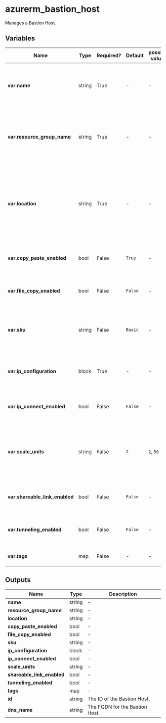 # azurerm_bastion_host

Manages a Bastion Host.

## Variables

| Name | Type | Required? | Default  | possible values | Description |
| ---- | ---- | --------- | -------- | ----------- | ----------- |
| **var.name** | string | True | -  |  -  | Specifies the name of the Bastion Host. Changing this forces a new resource to be created. | 
| **var.resource_group_name** | string | True | -  |  -  | The name of the resource group in which to create the Bastion Host. Changing this forces a new resource to be created. | 
| **var.location** | string | True | -  |  -  | Specifies the supported Azure location where the resource exists. Changing this forces a new resource to be created. Review [Azure Bastion Host FAQ](https://docs.microsoft.com/azure/bastion/bastion-faq) for supported locations. | 
| **var.copy_paste_enabled** | bool | False | `True`  |  -  | Is Copy/Paste feature enabled for the Bastion Host. Defaults to `true`. | 
| **var.file_copy_enabled** | bool | False | `False`  |  -  | Is File Copy feature enabled for the Bastion Host. Defaults to `false`. | 
| **var.sku** | string | False | `Basic`  |  -  | The SKU of the Bastion Host. Accepted values are `Basic` and `Standard`. Defaults to `Basic`. | 
| **var.ip_configuration** | block | True | -  |  -  | A `ip_configuration` block. Changing this forces a new resource to be created. | 
| **var.ip_connect_enabled** | bool | False | `False`  |  -  | Is IP Connect feature enabled for the Bastion Host. Defaults to `false`. | 
| **var.scale_units** | string | False | `2`  |  `2`, `50`  | The number of scale units with which to provision the Bastion Host. Possible values are between `2` and `50`. Defaults to `2`. | 
| **var.shareable_link_enabled** | bool | False | `False`  |  -  | Is Shareable Link feature enabled for the Bastion Host. Defaults to `false`. | 
| **var.tunneling_enabled** | bool | False | `False`  |  -  | Is Tunneling feature enabled for the Bastion Host. Defaults to `false`. | 
| **var.tags** | map | False | -  |  -  | A mapping of tags to assign to the resource. | 



## Outputs

| Name | Type | Description |
| ---- | ---- | --------- | 
| **name** | string  | - | 
| **resource_group_name** | string  | - | 
| **location** | string  | - | 
| **copy_paste_enabled** | bool  | - | 
| **file_copy_enabled** | bool  | - | 
| **sku** | string  | - | 
| **ip_configuration** | block  | - | 
| **ip_connect_enabled** | bool  | - | 
| **scale_units** | string  | - | 
| **shareable_link_enabled** | bool  | - | 
| **tunneling_enabled** | bool  | - | 
| **tags** | map  | - | 
| **id** | string  | The ID of the Bastion Host. | 
| **dns_name** | string  | The FQDN for the Bastion Host. | 